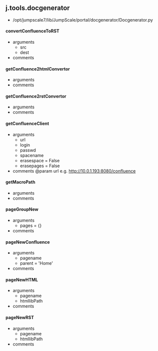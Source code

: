 ## j.tools.docgenerator

- /opt/jumpscale7/lib/JumpScale/portal/docgenerator/Docgenerator.py

#### convertConfluenceToRST 
- arguments
    - src
    - dest
- comments
    

#### getConfluence2htmlConvertor 
- arguments
- comments
    

#### getConfluence2rstConvertor 
- arguments
- comments
    

#### getConfluenceClient 
- arguments
    - url
    - login
    - passwd
    - spacename
    - erasespace = False
    - erasepages = False
- comments
    @param url e.g. http://10.0.1.193:8080/confluence

#### getMacroPath 
- arguments
- comments
    

#### pageGroupNew 
- arguments
    - pages = \{\}
- comments
    

#### pageNewConfluence 
- arguments
    - pagename
    - parent = 'Home'
- comments
    

#### pageNewHTML 
- arguments
    - pagename
    - htmllibPath
- comments
    

#### pageNewRST 
- arguments
    - pagename
    - htmllibPath
- comments
    

